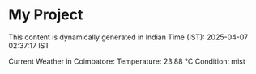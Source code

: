 # My Project

This content is dynamically generated in Indian Time (IST): 2025-04-07 02:37:17 IST


Current Weather in Coimbatore:
Temperature: 23.88 °C
Condition: mist
